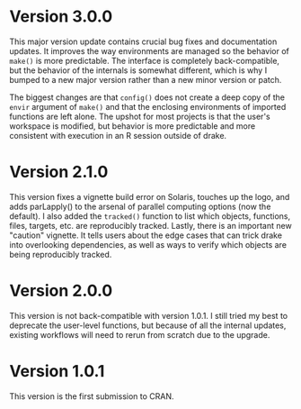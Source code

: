 # Version 3.0.0

This major version update contains crucial bug fixes and documentation updates. It improves the way environments are managed so the behavior of `make()` is more predictable. The interface is completely back-compatible, but the behavior of the internals is somewhat different, which is why I bumped to a new major version rather than a new minor version or patch.

The biggest changes are that `config()` does not create a deep copy of the `envir` argument of `make()` and that the enclosing environments of imported functions are left alone. The upshot for most projects is that the user's workspace is modified, but behavior is more predictable and more consistent with execution in an R session outside of drake.

# Version 2.1.0

This version fixes a vignette build error on Solaris, touches up the logo, and adds parLapply() to the arsenal of parallel computing options (now the default). I also added the `tracked()` function to list which objects, functions, files, targets, etc. are reproducibly tracked. Lastly, there is an important new "caution" vignette. It tells users about the edge cases that can trick drake into overlooking dependencies, as well as ways to verify which objects are being reproducibly tracked.

# Version 2.0.0

This version is not back-compatible with version 1.0.1.
I still tried my best to deprecate the user-level functions, but because
of all the internal updates, existing workflows will need to rerun
from scratch due to the upgrade.

# Version 1.0.1

This version is the first submission to CRAN.
